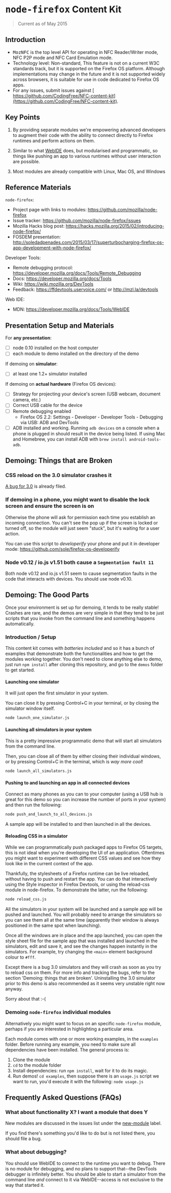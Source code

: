 # <tt>node-firefox</tt> Content Kit

> Current as of May 2015

## Introduction

* <tt>MozNFC</tt> is the top level API for operating in NFC Reader/Writer mode, NFC P2P mode and NFC Card Emulation mode.
* Technology level: Non-standard, This feature is not on a current W3C standards track, but it is supported on the Firefox OS platform. Although implementations may change in the future and it is not supported widely across browsers, it is suitable for use in code dedicated to Firefox OS apps. 
* For any issues, submit issues against [ https://github.com/CodingFree/NFC-content-kit](https://github.com/CodingFree/NFC-content-kit).

## Key Points

1. By providing separate modules we're empowering advanced developers to augment their code with the ability to connect directly to Firefox runtimes and perform actions on them.

2. Similar to what [WebIDE](https://developer.mozilla.org/docs/Tools/WebIDE) does, but modularised and programmatic, so things like pushing an app to various runtimes without user interaction are possible.

3. Most modules are already compatible with Linux, Mac OS, and Windows

## Reference Materials

`node-firefox`:

* Project page with links to modules: https://github.com/mozilla/node-firefox
* Issue tracker: https://github.com/mozilla/node-firefox/issues
* Mozilla Hacks blog post: https://hacks.mozilla.org/2015/02/introducing-node-firefox/
* FOSDEM presentation: http://soledadpenades.com/2015/03/17/superturbocharging-firefox-os-app-development-with-node-firefox/

Developer Tools:

* Remote debugging protocol: https://developer.mozilla.org/docs/Tools/Remote_Debugging
* Docs: https://developer.mozilla.org/docs/Tools
* Wiki: https://wiki.mozilla.org/DevTools
* Feedback: https://ffdevtools.uservoice.com/ or http://mzl.la/devtools

Web IDE:

* MDN: https://developer.mozilla.org/docs/Tools/WebIDE


## Presentation Setup and Materials

For __any presentation__:

- [ ] node 0.10 installed on the host computer
- [ ] each module to demo installed on the directory of the demo

If demoing on __simulator__:

- [ ] at least one 1.2+ simulator installed

If demoing on __actual hardware__ (Firefox OS devices):

- [ ] Strategy for projecting your device's screen (USB webcam, document camera, etc.)
- [ ] Correct USB cable for the device
- [ ] Remote debugging enabled
    - Firefox OS 2.2: Settings - Developer - Developer Tools - Debugging via USB: ADB and DevTools
- [ ] ADB installed and working. Running `adb devices` on a console when a phone is plugged in should result in the device being listed. If using Mac and Homebrew, you can install ADB with `brew install android-tools-adb`.

## Demoing: Things that are Broken

### CSS reload on the 3.0 simulator crashes it

[A bug for 3.0](https://github.com/mozilla/node-firefox-reload-css/issues/5) is already filed.

### If demoing in a phone, you might want to disable the lock screen and ensure the screen is on

Otherwise the phone will ask for permission each time you establish an incoming connection. You can't see the pop up if the screen is locked or turned off, so the module will just seem "stuck", but it's waiting for a user action.

You can use this script to *developerify* your phone and put it in developer mode: https://github.com/sole/firefox-os-developerify

### Node v0.12 / io.js v1.51 both cause a `Segmentation fault 11`

Both node v0.12 and io.js v1.51 seem to cause segmentation faults in the code that interacts with devices. You should use node v0.10.

## Demoing: The Good Parts

Once your environment is set up for demoing, it tends to be really stable! Crashes are rare, and the demos are very simple in that they tend to be just scripts that you invoke from the command line and something happens automatically.

### Introduction / Setup

This content kit comes with *batteries included* and so it has a bunch of examples that demonstrate both the functionalities and how to get the modules working together. You don't need to clone anything else to demo, just run `npm install` after cloning this repository, and go to the `demos` folder to get started.

#### Launching one simulator

It will just open the first simulator in your system.

You can close it by pressing Control+C in your terminal, or by closing the simulator window itself.

```bash
node launch_one_simulator.js
```

#### Launching all simulators in your system

This is a pretty impressive programmatic demo that will start all simulators from the command line.

Then, you can close all of them by either closing their individual windows, or by pressing Control+C in the terminal, which is *way more cool*!

```bash
node launch_all_simulators.js
```

#### Pushing to and launching an app in all connected devices

Connect as many phones as you can to your computer (using a USB hub is great for this demo so you can increase the number of ports in your system) and then run the following:

```bash
node push_and_launch_to_all_devices.js
```

A sample app will be installed to and then launched in all the devices.

#### Reloading CSS in a simulator

While we can programmatically push packaged apps to Firefox OS targets, this is not ideal when you're developing the UI of an application. Oftentimes you might want to experiment with different CSS values and see how they look like in the current context of the app.

Thankfully, the stylesheets of a Firefox runtime can be live reloaded, without having to push and restart the app. You can do that interactively using the Style inspector in Firefox Devtools, or using the reload-css module in node-firefox. To demonstrate the latter, run the following:

```bash
node reload_css.js
```

All the simulators in your system will be launched and a sample app will be pushed and launched. You will probably need to arrange the simulators so you can see them all at the same time (apparently their window is always positioned in the same spot when launching).

Once all the windows are in place and the app launched, you can open the style sheet file for the sample app that was installed and launched in the simulators, edit and save it, and see the changes happen instantly in the simulators. For example, try changing the `<main>` element background colour to `#fff`. 

Except there is a bug 3.0 simulators and they will crash as soon as you try to reload css on them. For more info and tracking the bugs, refer to the section 'Demoing: things that are broken'. Uninstalling the 3.0 simulator prior to this demo is also recommended as it seems very unstable right now anyway.

Sorry about that :-(

### Demoing `node-firefox` individual modules

Alternatively you might want to focus on an specific `node-firefox` module, perhaps if you are interested in highlighting a particular area.

Each module comes with one or more working examples, in the `examples` folder. Before running any example, you need to make sure all dependencies have been installed. The general process is:

1. Clone the module
2. `cd` to the module folder
3. Install dependencies: run `npm install`, wait for it to do its magic.
4. Run demos! `cd examples`, then suppose there is an `usage.js` script we want to run, you'd execute it with the following: `node usage.js`

## Frequently Asked Questions (FAQs)

### What about functionality X? I want a module that does Y

New modules are discussed in the issues list under the [new-module](https://github.com/mozilla/node-firefox/labels/new-module) label.

If you find there's something you'd like to do but is not listed there, you should file a bug.

### What about debugging?

You should use WebIDE to connect to the runtime you want to debug. There is no module for debugging, and no plans to support that--the DevTools debugger is infinitely better. You should be able to start a simulator from the command line *and* connect to it via WebIDE--access is not exclusive to the way that started it.
